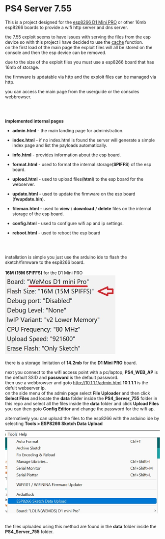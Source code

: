 # PS4 Server 7.55

This is a project designed for the <a href=https://www.wemos.cc/en/latest/d1/d1_mini_pro.html>esp8266 D1 Mini PRO</a> or other 16mb esp8266 boards to provide a wifi http server and dns server.

the 7.55 exploit seems to have issues with serving the files from the esp device so with this project i have decided to use the <a href=https://en.wikipedia.org/wiki/Cache_manifest_in_HTML5>cache</a> function.<br>
on the first load of the main page the exploit files will all be stored on the console and then the esp device can be removed.

due to the size of the exploit files </b>you must use a esp8266 board that has 16mb of storage</b>.

the firmware is updatable via http and the exploit files can be managed via http.

you can access the main page from the userguide or the consoles webbrowser.

</b>

<br>
<br>


<b>implemented internal pages</b>

* <b>admin.html</b> - the main landing page for administration.

* <b>index.html</b> - if no index.html is found the server will generate a simple index page and list the payloads automatically.

* <b>info.html</b> - provides information about the esp board.

* <b>format.html</b> - used to format the internal storage(<b>SPIFFS</b>) of the esp board.

* <b>upload.html</b> - used to upload files(<b>html</b>) to the esp board for the webserver.

* <b>update.html</b> - used to update the firmware on the esp board (<b>fwupdate.bin</b>).

* <b>fileman.html</b> - used to <b>view</b> / <b>download</b> / <b>delete</b> files on the internal storage of the esp board.

* <b>config.html</b> - used to configure wifi ap and ip settings.

* <b>reboot.html</b> - used to reboot the esp board


<br><br>


installation is simple you just use the arduino ide to flash the sketch/firmware to the esp8266 board.<br>
<br>
<b>16M (15M SPIFFS)</b> for the D1 Mini PRO<br>
<img src=https://github.com/stooged/PS4-Server-755/blob/master/Images/16m15m_spiffs.jpg><br><br>
there is a storage limitation of <b>14.2mb</b> for the <b>D1 Mini PRO</b> board.


next you connect to the wifi access point with a pc/laptop, <b>PS4_WEB_AP</b> is the default SSID and <b>password</b> is the default password.<br>
then use a webbrowser and goto http://10.1.1.1/admin.html <b>10.1.1.1</b> is the defult webserver ip.<br>
on the side menu of the admin page select <b>File Uploader</b> and then click <b>Select Files</b> and locate the <b>data</b> folder inside the <b>PS4_Server_755</b> folder in this repo and select all the files inside the <b>data</b> folder and click <b>Upload Files</b>
you can then goto <b>Config Editor</b> and change the password for the wifi ap.


alternatively you can upload the files to the esp8266 with the arduino ide by selecting <b>Tools > ESP8266 Sketch Data Upload</b>

<img src=https://github.com/stooged/PS4-Server-755/blob/master/Images/dataup.jpg><br><br>

the files uploaded using this method are found in the <b>data</b> folder inside the <b>PS4_Server_755</b> folder.

